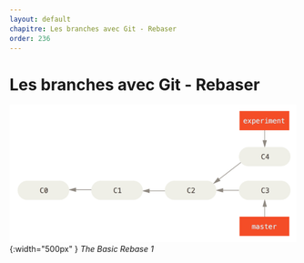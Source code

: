 ```yaml
---
layout: default
chapitre: Les branches avec Git - Rebaser
order: 236
---
```


# Les branches avec Git - Rebaser

![The Basic Rebase](./images/basic-rebase-1.png){:width="500px" }
*The Basic Rebase 1*

